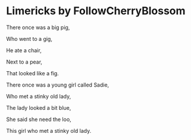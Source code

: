 # Limericks by FollowCherryBlossom
There once was a big pig,

 Who went to a gig,
 
 He ate a chair,
 
 Next to a pear,
 
 That looked like a fig.

There once was a young girl called Sadie,

Who met a stinky old lady,

The lady looked a bit blue,

She said she need the loo,

This girl who met a stinky old lady.

